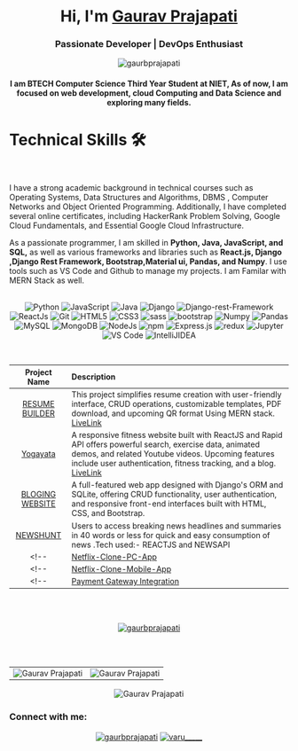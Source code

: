 

<h1 align="center" >Hi, I'm <a color="red" href="https://www.linkedin.com/in/gaurav-prajapati-297513188/" target="_blank"> Gaurav Prajapati </a></h1>

<h3 align="center"> Passionate Developer | DevOps Enthusiast </h3>


<p align="center"> <img src="https://komarev.com/ghpvc/?username=gaurbprajapati&label=Profile%20views&color=0e75b6&style=flat" alt="gaurbprajapati" /> </p>


<h4 align="center" >I am <b></b> BTECH <b>Computer Science Third Year Student </b> at NIET, As of now, I am focused on <a >web development, cloud Computing and Data Science </a> and exploring many fields.</h4>

 <b></b>
  <b></b>


 <b></b>
  <b></b>
   <b></b>


<h1>Technical Skills 🛠</h1>
   
 </br>
 
I have a strong academic background in technical courses such as Operating Systems, Data Structures and Algorithms, DBMS , Computer Networks and Object Oriented Programming. Additionally, I have completed several online certificates, including HackerRank Problem Solving, Google Cloud Fundamentals, and Essential Google Cloud Infrastructure.

As a passionate programmer, I am skilled in <b> Python, Java, JavaScript, and SQL,</b> as well as various frameworks and libraries such as <b>React.js, Django ,Django Rest Framework, Bootstrap,Material ui, Pandas, and Numpy</b>. I use tools such as VS Code and Github to manage my projects. I am Familar with MERN Stack as well.
</br>
</br>

<p align="center"> 

 <img alt="Python" src="https://img.shields.io/badge/python-%2314354C.svg?style=for-the-badge&logo=python&logoColor=white"/>
 <img alt="JavaScript" src="https://img.shields.io/badge/javascript-%23323330.svg?&style=for-the-badge&logo=javascript&logoColor=%23F7DF1E" />
 <img alt="Java" src="https://img.shields.io/badge/java-%23ED8B00.svg?&style=for-the-badge&logo=java&logoColor=white" />
  <img alt="Django" src="https://img.shields.io/badge/Django-339933.svg?&style=for-the-badge&logo=Django&logoColor=white" />
 <img alt="Django-rest-Framework" src="https://img.shields.io/badge/djangorestframework-339933.svg?&style=for-the-badge&logo=djangorestframework&logoColor=white" />
  <img alt="ReactJs" src="https://img.shields.io/badge/React-20232A?style=for-the-badge&logo=react&logoColor=61DAFB" />
 <img alt="Git" src="https://img.shields.io/badge/Git-F05032?style=for-the-badge&logo=git&logoColor=white" />
<img alt="HTML5" src="https://img.shields.io/badge/html5-%23E34F26.svg?&style=for-the-badge&logo=html5&logoColor=white" />
 <img alt="CSS3" src="https://img.shields.io/badge/css3-%231572B6.svg?&style=for-the-badge&logo=css3&logoColor=white" />
 <img alt="sass" src="https://img.shields.io/badge/sass-bf4080.svg?&style=for-the-badge&logo=sass&logoColor=white"/>
 <img alt="bootstrap" src="https://img.shields.io/badge/bootstrap-6283ff.svg?&style=for-the-badge&logo=bootsrap&logoColor=white" />
 <img alt="Numpy" src="https://img.shields.io/badge/Numpy-777BB4?style=for-the-badge&logo=numpy&logoColor=white" />
 <img alt="Pandas" src="https://img.shields.io/badge/Pandas-2C2D72?style=for-the-badge&logo=pandas&logoColor=white" />
 <img alt="MySQL" src="https://img.shields.io/badge/MySQL-00000F?style=for-the-badge&logo=mysql&logoColor=white" />
 <img alt="MongoDB" src="https://img.shields.io/badge/MongoDB-white?style=for-the-badge&logo=mongodb&logoColor=4EA94B" />
 <img alt="NodeJs" src="https://img.shields.io/badge/Node.js-339933?style=for-the-badge&logo=nodedotjs&logoColor=white" />
 <img alt="npm" src="https://img.shields.io/badge/npm-CB3837?style=for-the-badge&logo=npm&logoColor=white" />
 <img alt="Express.js" src="https://img.shields.io/badge/Express.js-000000?style=for-the-badge&logo=express&logoColor=white" />
 <img  alt="redux"  src="https://img.shields.io/badge/redux-%23ED8B00.svg?&style=for-the-badge&logo=redux&logoColor=white"/>
 <img alt="Jupyter" src="https://img.shields.io/badge/Jupyter-F37626.svg?&style=for-the-badge&logo=Jupyter&logoColor=white" />
 <img alt="VS Code" src="https://img.shields.io/badge/Visual_Studio_Code-0078D4?style=for-the-badge&logo=visual%20studio%20code&logoColor=white" />
 <img alt="IntelliJIDEA" src="https://img.shields.io/badge/IntelliJIDEA-000000.svg?style=for-the-badge&logo=intellij-idea&logoColor=white" />
</p>

</br>






<p align="left">
</p>


| Project Name      | Description | 
| :---:        |    :----   |  
| [RESUME BUILDER](https://github.com/gaurbprajapati/QR-Based-Resume-builder)| This project simplifies resume creation with user-friendly interface, CRUD operations, customizable templates, PDF download, and upcoming QR format Using MERN stack. [LiveLink](https://victor-resume-builder.herokuapp.com/login)
| [Yogayata](https://github.com/gaurbprajapati/Gym-exercises-ReactApp) | A responsive fitness website built with ReactJS and Rapid API offers powerful search, exercise data, animated demos, and related Youtube videos. Upcoming features include user authentication, fitness tracking, and a blog. [LiveLink](https://yogayatahealth.netlify.app/)
| [BLOGING WEBSITE](https://github.com/gaurbprajapati/django-blog) | A full-featured web app designed with Django's ORM and SQLite, offering CRUD functionality, user authentication, and responsive front-end interfaces built with HTML, CSS, and Bootstrap. |
| [NEWSHUNT](https://github.com/gaurbprajapati/new-app) |Users to access breaking news headlines and summaries in 40 words or less for quick and easy consumption of news .Tech  used:- REACTJS and NEWSAPI|
<!-- | [Netflix-Clone-PC-App](https://netflix-clone-saurav.herokuapp.com/)  | Netflix clone App built with React and Redux. The objective of this project is to practising the concepts of 'React-Hooks', 'Redux-Hooks', react-router, redux-setup and testing code using Jest. -->
<!-- | [Netflix-Clone-Mobile-App](https://netflix-clone-9b94a.web.app/)     | Netflix clone App built with ReactJS, TMDB Api, Firebase, CSS and JavaScript. -->
<!-- | [Payment Gateway Integration](https://sauravmukherjee44.github.io/Payment-Gateway-Integration/)     | Payment Gateway Integration for Donating specific amount of Money directly to the Needed one. Payment gateway integration, Razorpay is used. -->

</br>
</br>
   
 <p align="center"> <a href="https://github.com/ryo-ma/github-profile-trophy"><img src="https://github-profile-trophy.vercel.app/?username=gaurbprajapati" alt="gaurbprajapati" /></a> </p>

</br>
</br>

<table align="center" >
  <tr>
   
<td><img src="https://github-readme-stats.vercel.app/api?username=gaurbprajapati&include_all_commits=true&count_private=true&show_icons=true&line_height=20&title_color=7A7ADB&icon_color=2234AE&text_color=D3D3D3&bg_color=0,000000,130F40" alt="Gaurav Prajapati" />
    <td><img src="https://github-readme-stats.vercel.app/api/top-langs?username=gaurbprajapati&show_icons=true&locale=en&layout=compact&title_color=7A7ADB&icon_color=2234AE&text_color=D3D3D3&bg_color=0,000000,130F40" alt="Gaurav Prajapati" /></td>
  </tr>
</table>


<div align="center">
<p><img align="center" src="https://github-readme-streak-stats.herokuapp.com/?user=gaurbprajapati&theme=dark" alt="Gaurav Prajapati" /></p>
  </div>
   



<h3 align="left">Connect with me:</h3>
<p align="center">
<a href="https://dev.to/gaurbprajapati" target="blank"><img align="center" src="https://raw.githubusercontent.com/rahuldkjain/github-profile-readme-generator/master/src/images/icons/Social/devto.svg" alt="gaurbprajapati" height="30" width="40" /></a>
<a href="https://twitter.com/gaurbprajapati" target="blank"><img align="center" src="https://raw.githubusercontent.com/rahuldkjain/github-profile-readme-generator/master/src/images/icons/Social/twitter.svg" alt="varu_____" height="30" width="40" /></a>
<!--

<a href="https://kaggle.com/gaurbprajapati" target="blank"><img align="center" src="https://raw.githubusercontent.com/rahuldkjain/github-profile-readme-generator/master/src/images/icons/Social/kaggle.svg" alt="gaurbprajapati" height="30" width="40" /></a>
<a href="https://www.codechef.com/users/gaurbprajapati" target="blank"><img align="center" src="https://cdn.jsdelivr.net/npm/simple-icons@3.1.0/icons/codechef.svg" alt="gaurbprajapati" height="30" width="40" /></a>
<a href="https://www.hackerrank.com/gauravprajapati5" target="blank"><img align="center" src="https://raw.githubusercontent.com/rahuldkjain/github-profile-readme-generator/master/src/images/icons/Social/hackerrank.svg" alt="gauravprajapati5" height="30" width="40" /></a>
<a href="https://www.leetcode.com/gauravprajapati094" target="blank"><img align="center" src="https://raw.githubusercontent.com/rahuldkjain/github-profile-readme-generator/master/src/images/icons/Social/leet-code.svg" alt="gauravprajapati094" height="30" width="40" /></a>
<a href="https://auth.geeksforgeeks.org/user/gauravprajapati094" target="blank"><img align="center" src="https://raw.githubusercontent.com/rahuldkjain/github-profile-readme-generator/master/src/images/icons/Social/geeks-for-geeks.svg" alt="gauravprajapati094" height="30" width="40" /></a>
</p>

-->




<h3 align="left">Languages and Tools:</h3>
<p align="left"> <a href="https://aws.amazon.com" target="_blank" rel="noreferrer"> <img src="https://raw.githubusercontent.com/devicons/devicon/master/icons/amazonwebservices/amazonwebservices-original-wordmark.svg" alt="aws" width="40" height="40"/> </a> <a href="https://www.w3schools.com/cpp/" target="_blank" rel="noreferrer"> <img src="https://raw.githubusercontent.com/devicons/devicon/master/icons/cplusplus/cplusplus-original.svg" alt="cplusplus" width="40" height="40"/> </a> <a href="https://www.w3schools.com/css/" target="_blank" rel="noreferrer"> <img src="https://raw.githubusercontent.com/devicons/devicon/master/icons/css3/css3-original-wordmark.svg" alt="css3" width="40" height="40"/> </a> <a href="https://cloud.google.com" target="_blank" rel="noreferrer"> <img src="https://www.vectorlogo.zone/logos/google_cloud/google_cloud-icon.svg" alt="gcp" width="40" height="40"/> </a> <a href="https://www.w3.org/html/" target="_blank" rel="noreferrer"> <img src="https://raw.githubusercontent.com/devicons/devicon/master/icons/html5/html5-original-wordmark.svg" alt="html5" width="40" height="40"/> </a> <a href="https://www.java.com" target="_blank" rel="noreferrer"> <img src="https://raw.githubusercontent.com/devicons/devicon/master/icons/java/java-original.svg" alt="java" width="40" height="40"/> </a> <a href="https://developer.mozilla.org/en-US/docs/Web/JavaScript" target="_blank" rel="noreferrer"> <img src="https://raw.githubusercontent.com/devicons/devicon/master/icons/javascript/javascript-original.svg" alt="javascript" width="40" height="40"/> </a> <a href="https://www.mathworks.com/" target="_blank" rel="noreferrer"> <img src="https://upload.wikimedia.org/wikipedia/commons/2/21/Matlab_Logo.png" alt="matlab" width="40" height="40"/> </a> <a href="https://www.mongodb.com/" target="_blank" rel="noreferrer"> <img src="https://raw.githubusercontent.com/devicons/devicon/master/icons/mongodb/mongodb-original-wordmark.svg" alt="mongodb" width="40" height="40"/> </a> <a href="https://www.mysql.com/" target="_blank" rel="noreferrer"> <img src="https://raw.githubusercontent.com/devicons/devicon/master/icons/mysql/mysql-original-wordmark.svg" alt="mysql" width="40" height="40"/> </a> <a href="https://opencv.org/" target="_blank" rel="noreferrer"> <img src="https://www.vectorlogo.zone/logos/opencv/opencv-icon.svg" alt="opencv" width="40" height="40"/> </a> <a href="https://pandas.pydata.org/" target="_blank" rel="noreferrer"> <img src="https://raw.githubusercontent.com/devicons/devicon/2ae2a900d2f041da66e950e4d48052658d850630/icons/pandas/pandas-original.svg" alt="pandas" width="40" height="40"/> </a> <a href="https://www.python.org" target="_blank" rel="noreferrer"> <img src="https://raw.githubusercontent.com/devicons/devicon/master/icons/python/python-original.svg" alt="python" width="40" height="40"/> </a> <a href="https://reactjs.org/" target="_blank" rel="noreferrer"> <img src="https://raw.githubusercontent.com/devicons/devicon/master/icons/react/react-original-wordmark.svg" alt="react" width="40" height="40"/> </a> <a href="https://seaborn.pydata.org/" target="_blank" rel="noreferrer"> <img src="https://seaborn.pydata.org/_images/logo-mark-lightbg.svg" alt="seaborn" width="40" height="40"/> </a> </p> -->
